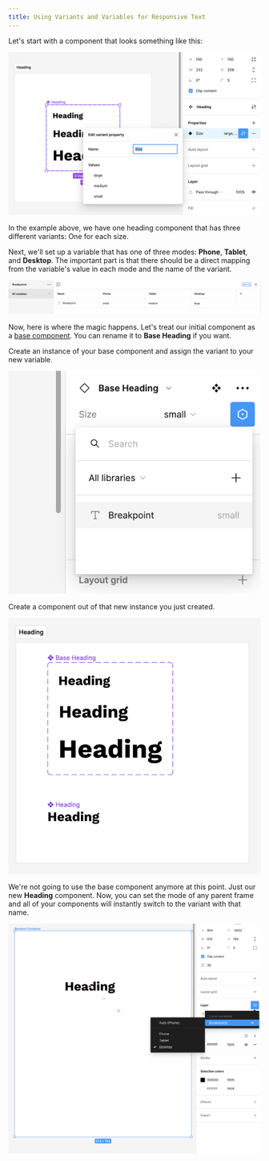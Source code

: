 ```yaml
---
title: Using Variants and Variables for Responsive Text
---
```


Let's start with a component that looks something like this:

![](../../assets/figma-responsive-text-edit-variant-property.png)

In the example above, we have one heading component that has three different variants: One for each size.

Next, we'll set up a variable that has one of three modes: **Phone**, **Tablet**, and **Desktop**. The important part is that there should be a direct mapping from the variable's value in each mode and the name of the variant.

![](../../assets/figma-variable-size-modes.png)

Now, here is where the magic happens. Let's treat our initial component as a [base component](base-components.md). You can rename it to **Base Heading** if you want.

Create an instance of your base component and assign the variant to your new variable.

![](../../assets/figma-bind-variant-to-variable-mode.png)

Create a component out of that new instance you just created.

![](../../assets/figma-base-heading-and-heading-for-responsive-text.png)

We're not going to use the base component anymore at this point. Just our new **Heading** component. Now, you can set the mode of any parent frame and all of your components will instantly switch to the variant with that name.

![](../../assets/figma-parent-frame-mode-for-responsive-text.png)
